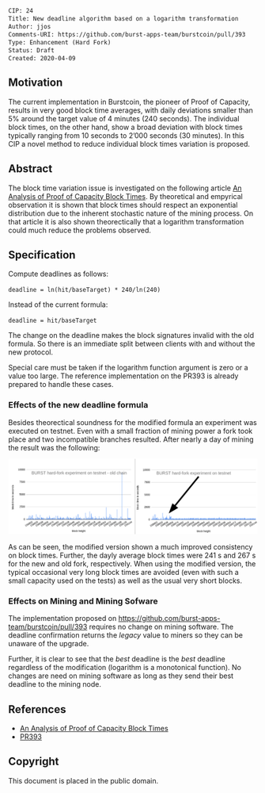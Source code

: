     CIP: 24
    Title: New deadline algorithm based on a logarithm transformation
    Author: jjos
    Comments-URI: https://github.com/burst-apps-team/burstcoin/pull/393
    Type: Enhancement (Hard Fork)
    Status: Draft
    Created: 2020-04-09

## Motivation

The current implementation in Burstcoin, the pioneer of Proof of Capacity, results in very good block time averages, with daily deviations smaller than 5% around the target value of 4 minutes (240 seconds). The individual block times, on the other hand, show a broad deviation with block times typically ranging from 10 seconds to 2’000 seconds (30 minutes). In this CIP a novel method to reduce individual block times variation is proposed.

## Abstract

The block time variation issue is investigated on the following article [An Analysis of Proof of Capacity Block Times](https://link.medium.com/LcwXJx8Yn3). By theoretical and empyrical observation it is shown that block times should respect an exponential distribution due to the inherent stochastic nature of the mining process. On that article it is also shown theorectically that a logarithm transformation could much reduce the problems observed.

## Specification

Compute deadlines as follows:

`deadline = ln(hit/baseTarget) * 240/ln(240)`

Instead of the current formula:

`deadline = hit/baseTarget`

The change on the deadline makes the block signatures invalid with the old formula. So there is an immediate split between clients with and without the new protocol.

Special care must be taken if the logarithm function argument is zero or a value too large.
The reference implementation on the PR393 is already prepared to handle these cases.

### Effects of the new deadline formula

Besides theorectical soundness for the modified formula an experiment was executed on testnet. Even with a small fraction of mining power a fork took place and two incompatible branches resulted. After nearly a day of mining the result was the following:

![AT cases](cip-0024/LN_TIME.png)

As can be seen, the modified version shown a much improved consistency on block times. Further, the dayly average block times were 241 s and 267 s for the new and old fork, respectively. When using the modified version, the typical occasional very long block times are avoided (even with such a small capacity used on the tests) as well as the usual very short blocks.

### Effects on Mining and Mining Sofware

The implementation proposed on https://github.com/burst-apps-team/burstcoin/pull/393 requires no change on mining software. The deadline confirmation returns the *legacy* value to miners so they can be unaware of the upgrade.

Further, it is clear to see that the *best* deadline is the *best* deadline regardless of the modification (logarithm is a monotonical function). No changes are need on mining software as long as they send their best deadline to the mining node.

## References

* [An Analysis of Proof of Capacity Block Times](https://link.medium.com/LcwXJx8Yn3)
* [PR393](https://github.com/burst-apps-team/burstcoin/pull/393)

## Copyright

This document is placed in the public domain.
